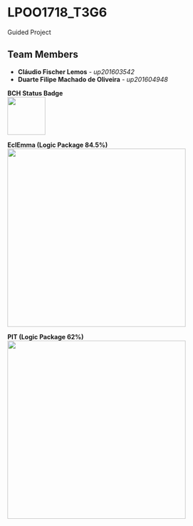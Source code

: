 # LPOO1718_T3G6

Guided Project

## Team Members

* **Cláudio Fischer Lemos** - *up201603542*
* **Duarte Filipe Machado de Oliveira** - *up201604948*

**BCH Status Badge**
<br><img src="https://imgur.com/2RizllL.jpg" width="85"><br>


**EclEmma (Logic Package 84.5%)**
<br><img src="https://imgur.com/aJs215E.jpg" width="400"><br>

**PIT (Logic Package 62%)**
<br><img src="https://imgur.com/2ycDbRS.jpg" width="400"><br>
